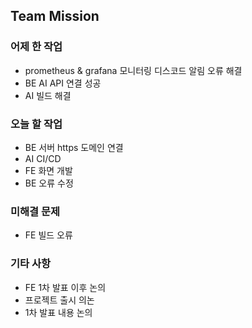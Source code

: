 ## Team Mission

### 어제 한 작업
- prometheus & grafana 모니터링 디스코드 알림 오류 해결
- BE AI API 연결 성공
- AI 빌드 해결

### 오늘 할 작업
- BE 서버 https 도메인 연결
- AI CI/CD
- FE 화면 개발
- BE 오류 수정

### 미해결 문제
- FE 빌드 오류

### 기타 사항
- FE 1차 발표 이후 논의
- 프로젝트 출시 의논
- 1차 발표 내용 논의

